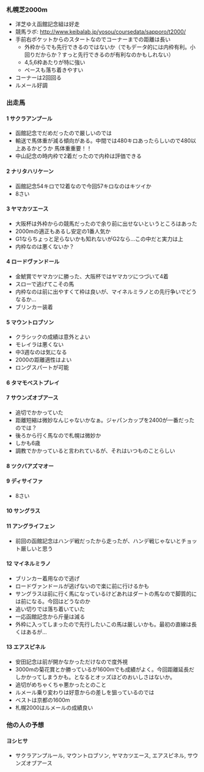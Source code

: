 ### 札幌芝2000m
* 洋芝ゆえ函館記念組は好走
* 競馬ラボ: http://www.keibalab.jp/yosou/coursedata/sapporo/t2000/
* 手前右ポケットからのスタートなのでコーナーまでの距離は長い
  * 外枠からでも先行できるのではないか（でもデータ的には内枠有利。小回りだからか？すっと先行できるのが有利なのかもしれない）
  * 4,5,6枠あたりが特に強い
  * ペースも落ち着きやすい
* コーナーは2回回る
* ルメール好調

### 出走馬

#### 1 サクラアンプール
* 函館記念でだめだったので厳しいのでは
* 輸送で馬体重が減る傾向がある。中間では480キロあったらしいので480以上あるかどうか 馬体重重要！！
* 中山記念の時内枠で2着だったので内枠は評価できる

#### 2 ナリタハリケーン
* 函館記念54キロで12着なので今回57キロなのはキツイか
* 8さい

#### 3 ヤマカツエース
* 大阪杯は外枠からの競馬だったので余り前に出せないというところはあった
* 2000mの適正もあるし安定の1番人気か
* G1ならちょっと足らないかも知れないがG2なら...この中だと実力は上
* 内枠なのは悪くないか？

#### 4 ロードヴァンドール
* 金鯱賞でヤマカツに勝った、大阪杯ではヤマカツにつづいて4着
* スローで逃げてこその馬
* 内枠なのは前に出やすくて枠は良いが、マイネルミラノとの先行争いでどうなるか...
* ブリンカー装着

#### 5 マウントロブソン
* クラシックの成績は意外とよい
* モレイラは悪くない
* 中3週なのは気になる
* 2000の距離適性はよい
* ロングスパートが可能

#### 6 タマモベストプレイ

#### 7 サウンズオブアース
* 追切でかかっていた
* 距離短縮は微妙なんじゃないかなぁ。ジャパンカップを2400が一番だったのでは？
* 後ろから行く馬なので札幌は微妙か
* しかも6歳
* 調教でかかっていると言われているが、それはいつものことらしい

#### 8 ツクバアズマオー

#### 9 ディサイファ
* 8さい

#### 10 サングラス

#### 11 アングライフェン
* 前回の函館記念はハンデ戦だったから走ったが、ハンデ戦じゃないとチョット厳しいと思う

#### 12 マイネルミラノ
* ブリンカー着用なので逃げ
* ロードヴァンドールが逃げないので楽に前に行けるかも
* サングラスは前に行く馬になっているけどあれはダートの馬なので脚質的には前になる。今回はどうなのか
* 追い切りでは落ち着いていた
* 一応函館記念から斤量は減る
* 外枠に入ってしまったので先行したいこの馬は厳しいかも。最初の直線は長くはあるが...

#### 13 エアスピネル
* 安田記念は前が開かなかっただけなので度外視
* 3000mの菊花賞とか勝っているが1600mでも成績がよく。今回距離延長だしかかってしまうかも。となるとオッズほどのおいしさはないか。
* 追切がめちゃくちゃ悪かったとのこと
* ルメール乗り変わりは好意からの差しを狙っているのでは
* ベストは京都の1600m
* 札幌2000はルメールの成績良い


### 他の人の予想

#### ヨシヒサ

* サクラアンプルール, マウントロブソン, ヤマカツエース, エアスピネル, サウンズオブアース
